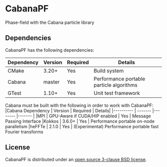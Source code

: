 # CabanaPF

Phase-field with the Cabana particle library

## Dependencies

CabanaPF has the following dependencies:

|Dependency | Version  | Required | Details|
|---------- | -------  |--------  |------- |
|CMake      | 3.20+    | Yes      | Build system
|Cabana     | master   | Yes      | Performance portable particle algorithms
|GTest      | 1.10+    | Yes      | Unit test framework

Cabana must be built with the following in order to work with CabanaPF:
|Cabana Dependency | Version | Required | Details|
|---------- | ------- |--------  |------- |
|MPI        | GPU-Aware if CUDA/HIP enabled | Yes | Message Passing Interface
|Kokkos     | 3.6.0+  | Yes      | Performance portable on-node parallelism
|heFFTe 	| 2.1.0   | Yes      | (Experimental) Performance portable fast Fourier transforms

## License

CabanaPF is distributed under an [open source 3-clause BSD license](LICENSE).
